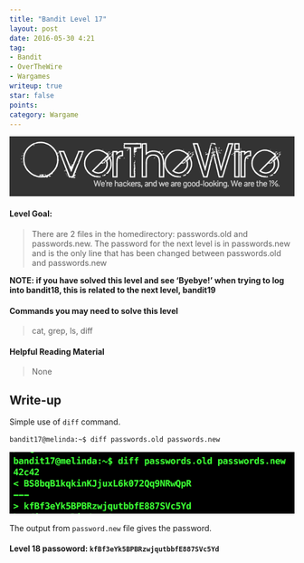 ```yaml
---
title: "Bandit Level 17"
layout: post
date: 2016-05-30 4:21
tag:
- Bandit
- OverTheWire
- Wargames
writeup: true
star: false
points:
category: Wargame
---
```


![OverTheWire logo](/assets/images/OverTheWire/logo.png)

#### Level Goal:

>There are 2 files in the homedirectory: passwords.old and passwords.new. The password for the next level is in passwords.new and is the only line that has been changed between passwords.old and passwords.new

**NOTE: if you have solved this level and see ‘Byebye!’ when trying to log into bandit18, this is related to the next level, bandit19**

#### Commands you may need to solve this level

>cat, grep, ls, diff

#### Helpful Reading Material

>None

## Write-up

Simple use of `diff` command.

~~~bash
bandit17@melinda:~$ diff passwords.old passwords.new
~~~

![diff output](/assets/images/OverTheWire/Bandit/diff_output.png)

The output from `password.new` file gives the password.

#### Level 18 passoword: `kfBf3eYk5BPBRzwjqutbbfE887SVc5Yd`
